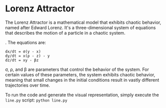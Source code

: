 # Lorenz Attractor
The Lorenz Attractor is a mathematical model that exhibits chaotic behavior, named after Edward Lorenz. It's a three-dimensional system of equations that describes the motion of a particle in a chaotic system.

. 
The equations are:
```:
dx/dt = σ(y - x)
dy/dt = x(ρ - z) - y
dz/dt = xy - βz
```
σ, ρ, and β are parameters that control the behavior of the system. For certain values of these parameters, the system exhibits chaotic behavior, meaning that small changes in the initial conditions result in vastly different trajectories over time.

To run the code and generate the visual representation, simply execute the `line.py` script:
`python line.py`
